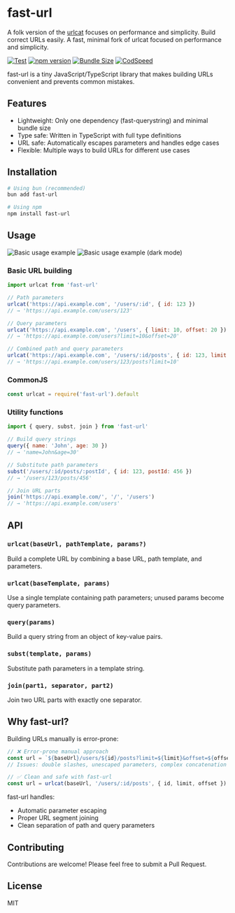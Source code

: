 # fast-url

A folk version of the [urlcat](https://github.com/balazsbotond/urlcat) focuses on performance and simplicity.
Build correct URLs easily. A fast, minimal fork of urlcat focused on performance and simplicity.

[![Test](https://github.com/hckhanh/fast-url/actions/workflows/test.yml/badge.svg)](https://github.com/hckhanh/fast-url/actions/workflows/test.yml)
[![npm version](https://img.shields.io/npm/v/fast-url.svg?style=flat)](https://www.npmjs.com/package/fast-url)
[![Bundle Size](https://badgen.net/bundlephobia/minzip/fast-url)](https://bundlephobia.com/result?p=fast-url)
[![CodSpeed](https://img.shields.io/endpoint?url=https://codspeed.io/badge.json)](https://codspeed.io/hckhanh/fast-url)

fast-url is a tiny JavaScript/TypeScript library that makes building URLs convenient and prevents common mistakes.

## Features

- Lightweight: Only one dependency (fast-querystring) and minimal bundle size
- Type safe: Written in TypeScript with full type definitions
- URL safe: Automatically escapes parameters and handles edge cases
- Flexible: Multiple ways to build URLs for different use cases

## Installation

```bash
# Using bun (recommended)
bun add fast-url

# Using npm
npm install fast-url
```

## Usage

![Basic usage example](docs/urlcat-basic-usage.svg#gh-light-mode-only)
![Basic usage example (dark mode)](docs/urlcat-basic-usage-dark.svg#gh-dark-mode-only)

### Basic URL building

```javascript
import urlcat from 'fast-url'

// Path parameters
urlcat('https://api.example.com', '/users/:id', { id: 123 })
// → 'https://api.example.com/users/123'

// Query parameters
urlcat('https://api.example.com', '/users', { limit: 10, offset: 20 })
// → 'https://api.example.com/users?limit=10&offset=20'

// Combined path and query parameters
urlcat('https://api.example.com', '/users/:id/posts', { id: 123, limit: 10 })
// → 'https://api.example.com/users/123/posts?limit=10'
```

### CommonJS

```javascript
const urlcat = require('fast-url').default
```

### Utility functions

```javascript
import { query, subst, join } from 'fast-url'

// Build query strings
query({ name: 'John', age: 30 })
// → 'name=John&age=30'

// Substitute path parameters
subst('/users/:id/posts/:postId', { id: 123, postId: 456 })
// → '/users/123/posts/456'

// Join URL parts
join('https://api.example.com/', '/', '/users')
// → 'https://api.example.com/users'
```

## API

### `urlcat(baseUrl, pathTemplate, params?)`
Build a complete URL by combining a base URL, path template, and parameters.

### `urlcat(baseTemplate, params)`
Use a single template containing path parameters; unused params become query parameters.

### `query(params)`
Build a query string from an object of key-value pairs.

### `subst(template, params)`
Substitute path parameters in a template string.

### `join(part1, separator, part2)`
Join two URL parts with exactly one separator.

## Why fast-url?

Building URLs manually is error-prone:

```javascript
// ❌ Error-prone manual approach
const url = `${baseUrl}/users/${id}/posts?limit=${limit}&offset=${offset}`
// Issues: double slashes, unescaped parameters, complex concatenation
```

```javascript
// ✅ Clean and safe with fast-url
const url = urlcat(baseUrl, '/users/:id/posts', { id, limit, offset })
```

fast-url handles:
- Automatic parameter escaping
- Proper URL segment joining
- Clean separation of path and query parameters

## Contributing

Contributions are welcome! Please feel free to submit a Pull Request.

## License

MIT
